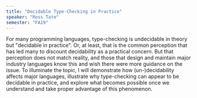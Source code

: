 ```yaml
---
title: "Decidable Type-Checking in Practice"
speaker: "Ross Tate"
semester: "FA19"
---
```


For many programming languages, type-checking is undecidable in theory but "decidable in practice". Or, at least, that is the common perception that has led many to discount decidability as a practical concern. But that perception does not match reality, and those that design and maintain major industry languages know this and wish there were more guidance on the issue. To illuminate the topic, I will demonstrate how (un-)decidability affects major languages, illustrate why type-checking can appear to be decidable in practice, and explore what becomes possible once we understand and take proper advantage of this phenomenon.